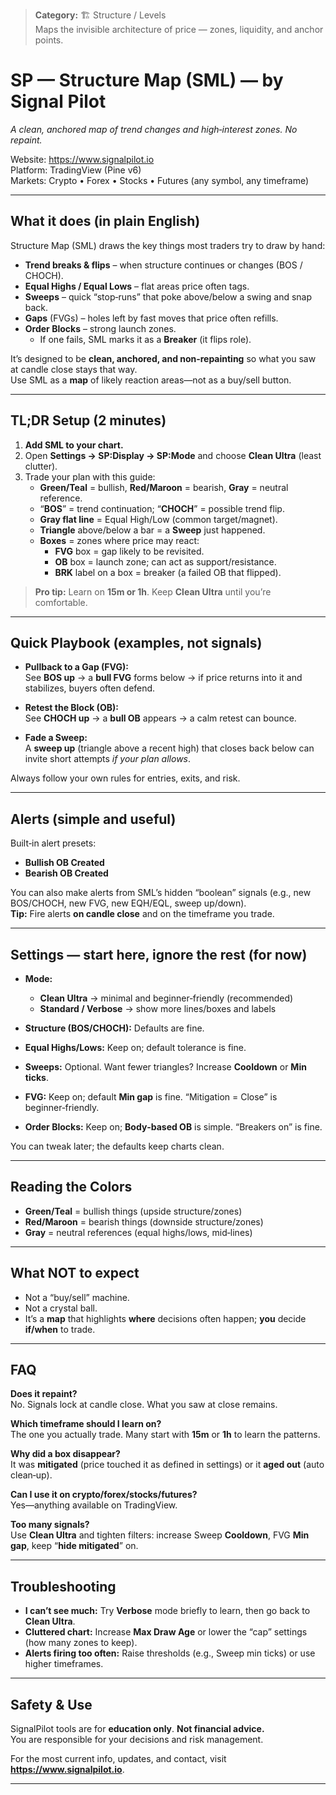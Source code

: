 > **Category:** 🏗️ Structure / Levels  
> Maps the invisible architecture of price — zones, liquidity, and anchor points.


# SP — Structure Map (SML) — by Signal Pilot
*A clean, anchored map of trend changes and high‑interest zones. No repaint.*

Website: https://www.signalpilot.io  
Platform: TradingView (Pine v6)  
Markets: Crypto • Forex • Stocks • Futures (any symbol, any timeframe)

---

## What it does (in plain English)

Structure Map (SML) draws the key things most traders try to draw by hand:

- **Trend breaks & flips** – when structure continues or changes (BOS / CHOCH).
- **Equal Highs / Equal Lows** – flat areas price often tags.
- **Sweeps** – quick “stop‑runs” that poke above/below a swing and snap back.
- **Gaps** (FVGs) – holes left by fast moves that price often refills.
- **Order Blocks** – strong launch zones.  
  - If one fails, SML marks it as a **Breaker** (it flips role).

It’s designed to be **clean, anchored, and non‑repainting** so what you saw at candle close stays that way.  
Use SML as a **map** of likely reaction areas—not as a buy/sell button.

---

## TL;DR Setup (2 minutes)

1. **Add SML to your chart.**  
2. Open **Settings → SP:Display → SP:Mode** and choose **Clean Ultra** (least clutter).  
3. Trade your plan with this guide:
   - **Green/Teal** = bullish, **Red/Maroon** = bearish, **Gray** = neutral reference.
   - “**BOS**” = trend continuation; “**CHOCH**” = possible trend flip.
   - **Gray flat line** = Equal High/Low (common target/magnet).
   - **Triangle** above/below a bar = a **Sweep** just happened.
   - **Boxes** = zones where price may react:
     - **FVG** box = gap likely to be revisited.
     - **OB** box = launch zone; can act as support/resistance.
     - **BRK** label on a box = breaker (a failed OB that flipped).

> **Pro tip:** Learn on **15m or 1h**. Keep **Clean Ultra** until you’re comfortable.

---

## Quick Playbook (examples, not signals)

- **Pullback to a Gap (FVG):**  
  See **BOS up** → a **bull FVG** forms below → if price returns into it and stabilizes, buyers often defend.

- **Retest the Block (OB):**  
  See **CHOCH up** → a **bull OB** appears → a calm retest can bounce.

- **Fade a Sweep:**  
  A **sweep up** (triangle above a recent high) that closes back below can invite short attempts *if your plan allows*.

Always follow your own rules for entries, exits, and risk.

---

## Alerts (simple and useful)

Built‑in alert presets:
- **Bullish OB Created**
- **Bearish OB Created**

You can also make alerts from SML’s hidden “boolean” signals (e.g., new BOS/CHOCH, new FVG, new EQH/EQL, sweep up/down).  
**Tip:** Fire alerts **on candle close** and on the timeframe you trade.

---

## Settings — start here, ignore the rest (for now)

- **Mode:**  
  - **Clean Ultra** → minimal and beginner‑friendly (recommended)  
  - **Standard / Verbose** → show more lines/boxes and labels

- **Structure (BOS/CHOCH):** Defaults are fine.
- **Equal Highs/Lows:** Keep on; default tolerance is fine.
- **Sweeps:** Optional. Want fewer triangles? Increase **Cooldown** or **Min ticks**.
- **FVG:** Keep on; default **Min gap** is fine. “Mitigation = Close” is beginner‑friendly.
- **Order Blocks:** Keep on; **Body‑based OB** is simple. “Breakers on” is fine.

You can tweak later; the defaults keep charts clean.

---

## Reading the Colors

- **Green/Teal** = bullish things (upside structure/zones)  
- **Red/Maroon** = bearish things (downside structure/zones)  
- **Gray** = neutral references (equal highs/lows, mid‑lines)

---

## What NOT to expect

- Not a “buy/sell” machine.  
- Not a crystal ball.  
- It’s a **map** that highlights **where** decisions often happen; **you** decide **if/when** to trade.

---

## FAQ

**Does it repaint?**  
No. Signals lock at candle close. What you saw at close remains.

**Which timeframe should I learn on?**  
The one you actually trade. Many start with **15m** or **1h** to learn the patterns.

**Why did a box disappear?**  
It was **mitigated** (price touched it as defined in settings) or it **aged out** (auto clean‑up).

**Can I use it on crypto/forex/stocks/futures?**  
Yes—anything available on TradingView.

**Too many signals?**  
Use **Clean Ultra** and tighten filters: increase Sweep **Cooldown**, FVG **Min gap**, keep “**hide mitigated**” on.

---

## Troubleshooting

- **I can’t see much:** Try **Verbose** mode briefly to learn, then go back to **Clean Ultra**.  
- **Cluttered chart:** Increase **Max Draw Age** or lower the “cap” settings (how many zones to keep).  
- **Alerts firing too often:** Raise thresholds (e.g., Sweep min ticks) or use higher timeframes.

---

## Safety & Use

SignalPilot tools are for **education only**. **Not financial advice.**  
You are responsible for your decisions and risk management.

For the most current info, updates, and contact, visit **https://www.signalpilot.io**.

---
